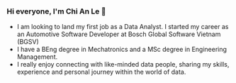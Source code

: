 ### Hi everyone, I'm Chi An Le 👋
- I am looking to land my first job as a Data Analyst. I started my career as an Automotive Software Developer at Bosch Global Software Vietnam (BGSV)
- I have a BEng degree in Mechatronics and a MSc degree in Engineering Management.
- I really enjoy connecting with like-minded data people, sharing my skills, experience and personal journey within the world of data.
<!--
**chianle67/chianle67** is a ✨ _special_ ✨ repository because its `README.md` (this file) appears on your GitHub profile.

Here are some ideas to get you started:

- 🔭 I’m currently working on ...
- 🌱 I’m currently learning ...
- 👯 I’m looking to collaborate on ...
- 🤔 I’m looking for help with ...
- 💬 Ask me about ...
- 📫 How to reach me: ...
- 😄 Pronouns: ...
- ⚡ Fun fact: ...
-->
